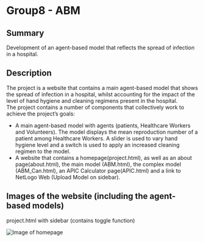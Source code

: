 # Group8 - ABM

## Summary 

Development of an agent-based model that reflects the spread of infection in a hospital.

## Description

The project is a website that contains a main agent-based model that shows the spread of infection in a hospital, whilst accounting for the impact of the level of hand hygiene and cleaning regimens present in the hospital. <br>
The project contains a number of components that collectively work to achieve the project’s goals: <br>
*	A main agent-based model with agents (patients, Healthcare Workers and Volunteers). The model displays the mean reproduction number of a patient among Healthcare Workers. A slider is used to vary hand hygiene level and a switch is used to apply an increased cleaning regimen to the model.<br>
*	A website that contains a homepage(project.html), as well as an about page(about.html), the main model (ABM.html), the complex model (ABM_Can.html), an APIC Calculator page(APIC.html) and a link to NetLogo Web (Upload Model on sidebar). 

## Images of the website (including the agent-based models)

project.html with sidebar (contains toggle function)

![Image of homepage](https://github.com/imgo7/Group8-ABM/tree/web-and-ABM/image/project.jpg)





